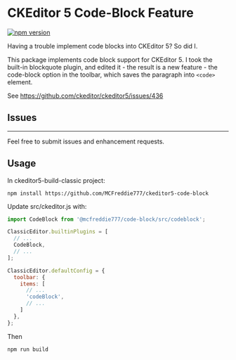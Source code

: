 CKEditor 5 Code-Block Feature
========================================

[![npm version](https://badge.fury.io/js/%40ckeditor%2Fckeditor5-block-quote.svg)](https://www.npmjs.com/package/@ckeditor/ckeditor5-block-quote)

Having a trouble implement code blocks into CKEditor 5? So did I.

This package implements code block support for CKEditor 5.
I took the built-in blockquote plugin, and edited it - the result is a new feature - the code-block option in the toolbar, which saves the paragraph into ```<code>``` element.

See https://github.com/ckeditor/ckeditor5/issues/436
  
## Issues
------

Feel free to submit issues and enhancement requests.



## Usage

In ckeditor5-build-classic project:

```
npm install https://github.com/MCFreddie777/ckeditor5-code-block
```

Update src/ckeditor.js with:

```js
import CodeBlock from '@mcfreddie777/code-block/src/codeblock';

ClassicEditor.builtinPlugins = [
  // ...
  CodeBlock,
  // ...
];

ClassicEditor.defaultConfig = {
  toolbar: {
    items: [
      // ...
      'codeBlock',
      // ...
    ]
  },
};
```

Then

```
npm run build
```



